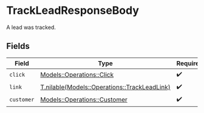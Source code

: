# TrackLeadResponseBody

A lead was tracked.


## Fields

| Field                                                                                    | Type                                                                                     | Required                                                                                 | Description                                                                              |
| ---------------------------------------------------------------------------------------- | ---------------------------------------------------------------------------------------- | ---------------------------------------------------------------------------------------- | ---------------------------------------------------------------------------------------- |
| `click`                                                                                  | [Models::Operations::Click](../../models/operations/click.md)                            | :heavy_check_mark:                                                                       | N/A                                                                                      |
| `link`                                                                                   | [T.nilable(Models::Operations::TrackLeadLink)](../../models/operations/trackleadlink.md) | :heavy_check_mark:                                                                       | N/A                                                                                      |
| `customer`                                                                               | [Models::Operations::Customer](../../models/operations/customer.md)                      | :heavy_check_mark:                                                                       | N/A                                                                                      |